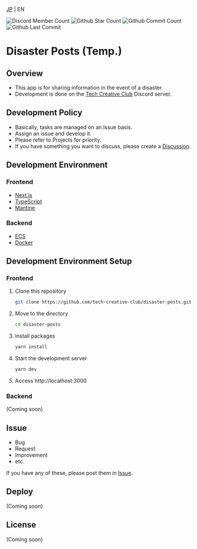 [JP](README.md) | EN

![Discord Member Count](https://flat.badgen.net/discord/members/SAFv8YkSFm)
![Github Star Count](https://flat.badgen.net/github/stars/tech-creative-club/disaster-posts)
![Github Commit Count](https://flat.badgen.net/github/commits/tech-creative-club/disaster-posts)
![Github Last Commit](https://flat.badgen.net/github/last-commit/tech-creative-club/disaster-posts)

# Disaster Posts (Temp.)

## Overview
- This app is for sharing information in the event of a disaster.
- Development is done on the [Tech Creative Club](https://discord.com/invite/SAFv8YkSFm) Discord server.

## Development Policy
- Basically, tasks are managed on an Issue basis.
- Assign an issue and develop it.
- Please refer to Projects for priority.
- If you have something you want to discuss, please create a [Discussion](https://github.com/tech-creative-club/disaster-posts/discussions).

## Development Environment
### Frontend
- [Next.js](https://nextjs.org/)
- [TypeScript](https://www.typescriptlang.org/)
- [Mantine](https://mantine.dev/)

### Backend
- [ECS](https://aws.amazon.com/jp/ecs/)
- [Docker](https://www.docker.com/)

## Development Environment Setup
### Frontend
1. Clone this repository
    ```bash
    git clone https://github.com/tech-creative-club/disaster-posts.git
    ```
2. Move to the directory
    ```bash
    cd disaster-posts
    ```
3. Install packages
    ```bash
    yarn install
    ```
4. Start the development server
    ```bash
    yarn dev
    ```
    
5. Access http://localhost:3000

### Backend
(Coming soon)

## Issue

- Bug
- Request
- Improvement
- etc.
  
If you have any of these, please post them in [Issue](https://github.com/tech-creative-club/disaster-posts/issues).

## Deploy
(Coming soon)

## License
(Coming soon)
